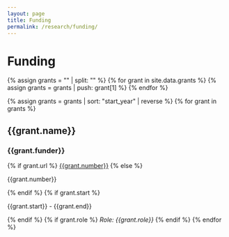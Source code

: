 ```yaml
---
layout: page
title: Funding
permalink: /research/funding/
---
```

# Funding

{% assign grants = "" | split: "" %}
{% for grant in site.data.grants %}
  {% assign grants = grants | push: grant[1] %}
{% endfor %}

{% assign grants = grants | sort: "start_year" | reverse %}
{% for grant in grants %}
<div class="funding">
<h2>{{grant.name}}</h2>
<h3>{{grant.funder}}</h3>
{% if grant.url %}
<a href="{{grant.url}}" class="link-title">{{grant.number}}</a>
{% else %}
<p>{{grant.number}}</p>
{% endif %}
{% if grant.start %}
<p>{{grant.start}} - {{grant.end}}</p>
{% endif %}
{% if grant.role %}
<i>Role: {{grant.role}}</i>
{% endif %}
{% endfor %}
<div>